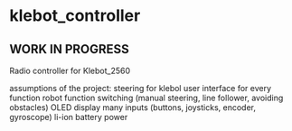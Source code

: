 # klebot_controller
## WORK IN PROGRESS
Radio controller for Klebot_2560

assumptions of the project:
steering for klebol
user interface for every function
robot function switching (manual steering, line follower, avoiding obstacles)
OLED display
many inputs (buttons, joysticks, encoder, gyroscope)
li-ion battery power
